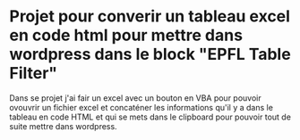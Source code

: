 # Projet pour converir un tableau excel en code html pour mettre dans wordpress dans le block "EPFL Table Filter"

Dans se projet j'ai fair un excel avec un bouton en VBA pour pouvoir ovouvrir un fichier excel et concaténer les informations qu'il y a dans le tableau en code HTML et qui se mets dans le clipboard pour pouvoir tout de suite mettre dans wordpress. 
